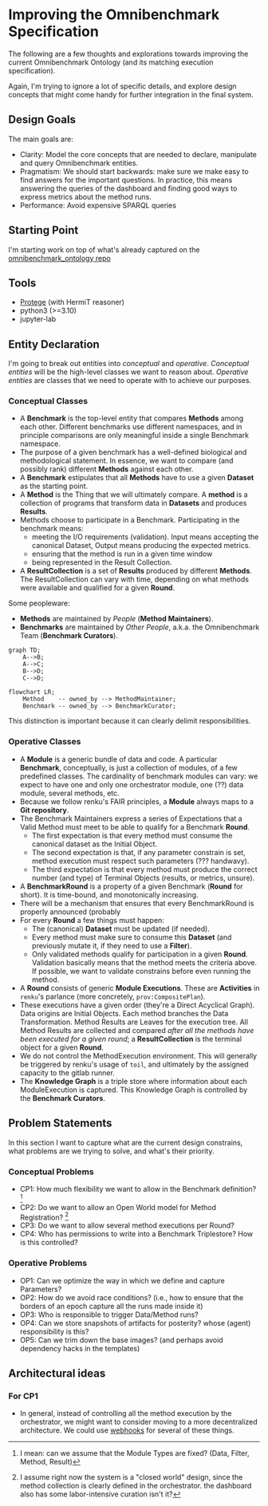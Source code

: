 # Improving the Omnibenchmark Specification

The following are a few thoughts and explorations towards improving the current Omnibenchmark Ontology (and its matching execution specification).

Again, I'm trying to ignore a lot of specific details, and explore design concepts that might come handy for further integration in the final system.

## Design Goals

The main goals are:

- Clarity: Model the core concepts that are needed to declare, manipulate and query Omnibenchmark entities. 
- Pragmatism: We should start backwards: make sure we make easy to find answers for the important questions. In practice, this means answering the queries of the dashboard and finding good ways to express metrics about the method runs.
- Performance: Avoid expensive SPARQL queries

## Starting Point

I'm starting work on top of what's already captured on the [omnibenchmark_ontology repo](https://github.com/omnibenchmark/omnibenchmark_ontology/tree/main)

## Tools

- [Protege](https://protege.stanford.edu/) (with HermiT reasoner)
- python3 (>=3.10)
- jupyter-lab

## Entity Declaration

I'm going to break out entities into *conceptual* and *operative*. *Conceptual entities* will be the high-level classes we want to reason about. *Operative entities* are classes that we need to operate with to achieve our purposes.

### Conceptual Classes

* A **Benchmark** is the top-level entity that compares **Methods** among each other. Different benchmarks use different namespaces, and in principle comparisons are only meaningful inside a single Benchmark namespace.
* The purpose of a given benchmark has a well-defined biological and methodological statement. In essence, we want to compare (and possibly rank) different **Methods** against each other.
* A **Benchmark** estipulates that all **Methods** have to use a given **Dataset** as the starting point.
* A **Method** is the Thing that we will ultimately compare. A **method** is a collection of programs that transform data in **Datasets** and produces **Results**.
* Methods choose to participate in a Benchmark. Participating in the benchmark means:
  * meeting the I/O requirements (validation). Input means accepting the canonical Dataset, Output means producing the expected metrics.
  * ensuring that the method is run in a given time window
  * being represented in the Result Collection.
* A **ResultCollection** is a set of **Results** produced by different **Methods**. The ResultCollection can vary with time, depending on what methods were available and qualified for a given **Round**.


Some peopleware:

* **Methods** are maintained by *People* (**Method Maintainers**).
* **Benchmarks** are maintained by *Other People*, a.k.a. the Omnibenchmark Team (**Benchmark Curators**).

```mermaid
graph TD;
    A-->B;
    A-->C;
    B-->D;
    C-->D;
```

```mermaid
flowchart LR;
    Method    -- owned_by --> MethodMaintainer;
    Benchmark -- owned_by --> BenchmarkCurator;
```

This distinction is important because it can clearly delimit responsibilities.

### Operative Classes

* A **Module** is a generic bundle of data and code. A particular **Benchmark**, conceptually, is just a collection of modules, of a few predefined classes. The cardinality of benchmark modules can vary: we expect to have one and only one orchestrator module, one (??) data module, several methods, etc.
* Because we follow renku's FAIR principles, a **Module** always maps to a **Git repository**.
* The Benchmark Maintainers express a series of Expectations that a Valid Method must meet to be able to qualify for a Benchmark **Round**.
  * The first expectation is that every method must consume the canonical dataset as the Initial Object.
  * The second expectation is that, if any parameter constrain is set, method execution must respect such parameters (??? handwavy).
  * The third expectation is that every method must produce the correct number (and type) of Terminal Objects (results, or metrics, unsure).
* A **BenchmarkRound** is a property of a given Benchmark (**Round** for short). It is time-bound, and monotonically increasing.
* There will be a mechanism that ensures that every BenchmarkRound is properly announced (probably 
* For every **Round** a few things must happen:
  * The (canonical) **Dataset** must be updated (if needed).
  * Every method must make sure to consume this **Dataset** (and previously mutate it, if they need to use a **Filter**).
  * Only validated methods qualify for participation in a given **Round**. Validation basically means that the method meets the criteria above. If possible, we want to validate constrains before even running the method.
* A **Round** consists of generic **Module Executions**. These are **Activities** in `renku`'s parlance (more concretely, `prov:CompositePlan`).
* These executions have a given order (they're a Direct Acyclical Graph). Data origins are Initial Objects. Each method branches the Data Transformation. Method Results are Leaves for the execution tree. All Method Results are collected and compared *after all the methods have been executed for a given round*; a **ResultCollection** is the terminal object for a given **Round**.
* We do not control the MethodExecution environment. This will generally be triggered by renku's usage of `toil`, and ultimately by the assigned capacity to the gitlab runner.
* The **Knowledge Graph** is a triple store where information about each ModuleExecution is captured. This Knowledge Graph is controlled by the **Benchmark Curators**.

## Problem Statements

In this section I want to capture what are the current design constrains, what problems are we trying to solve, and what's their priority.

### Conceptual Problems

- CP1: How much flexibility we want to allow in the Benchmark definition? [^flex]
- CP2: Do we want to allow an Open World model for Method Registration? [^openworld]
- CP3: Do we want to allow several method executions per Round?
- CP4: Who has permissions to write into a Benchmark Triplestore? How is this controlled?

[^flex]: I mean: can we assume that the Module Types are fixed? (Data, Filter, Method, Result)

[^openworld]: I assume right now the system is a "closed world" design, since the method collection is clearly defined in the orchestrator. the dashboard also has some labor-intensive curation isn't it?

### Operative Problems

- OP1: Can we optimize the way in which we define and capture Parameters?
- OP2: How do we avoid race conditions? (i.e., how to ensure that the borders of an epoch capture all the runs made inside it)
- OP3: Who is responsible to trigger Data/Method runs?
- OP4: Can we store snapshots of artifacts for posterity? whose (agent) responsibility is this?
- OP5: Can we trim down the base images? (and perhaps avoid dependency hacks in the templates)

## Architectural ideas

### For CP1

- In general, instead of controlling all the method execution by the orchestrator, we might want to consider moving to a more decentralized architecture. We could use [webhooks](https://docs.gitlab.com/ee/user/project/integrations/webhooks.html) for several of these things.

